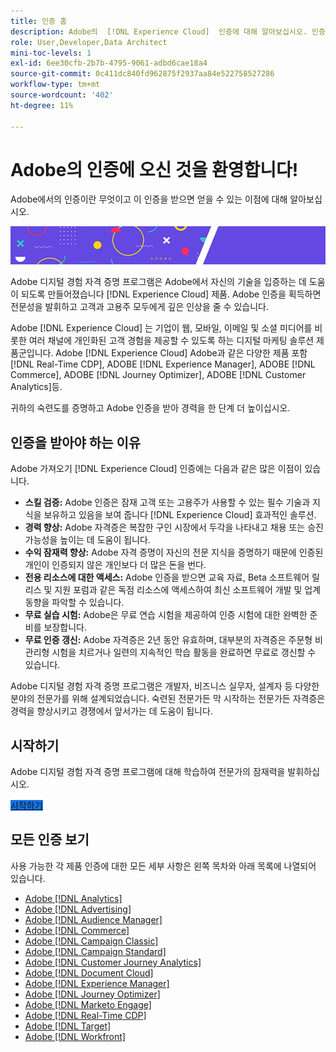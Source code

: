 ```yaml
---
title: 인증 홈
description: Adobe의  [!DNL Experience Cloud]  인증에 대해 알아보십시오. 인증을 받으면 무엇을 할 수 있는지 알아보십시오.
role: User,Developer,Data Architect
mini-toc-levels: 1
exl-id: 6ee30cfb-2b7b-4795-9061-adbd6cae18a4
source-git-commit: 0c411dc840fd962875f2937aa84e522758527286
workflow-type: tm+mt
source-wordcount: '402'
ht-degree: 11%

---
```


# Adobe의 인증에 오신 것을 환영합니다!

Adobe에서의 인증이란 무엇이고 이 인증을 받으면 얻을 수 있는 이점에 대해 알아보십시오.

![배너](/help/certifications/assets/home_banner_smallwide.png)

Adobe 디지털 경험 자격 증명 프로그램은 Adobe에서 자신의 기술을 입증하는 데 도움이 되도록 만들어졌습니다 [!DNL Experience Cloud] 제품. Adobe 인증을 획득하면 전문성을 발휘하고 고객과 고용주 모두에게 깊은 인상을 줄 수 있습니다.

Adobe [!DNL Experience Cloud] 는 기업이 웹, 모바일, 이메일 및 소셜 미디어를 비롯한 여러 채널에 개인화된 고객 경험을 제공할 수 있도록 하는 디지털 마케팅 솔루션 제품군입니다. Adobe [!DNL Experience Cloud] Adobe과 같은 다양한 제품 포함 [!DNL Real-Time CDP], ADOBE [!DNL Experience Manager], ADOBE [!DNL Commerce], ADOBE [!DNL Journey Optimizer], ADOBE [!DNL Customer Analytics]등.

귀하의 숙련도를 증명하고 Adobe 인증을 받아 경력을 한 단계 더 높이십시오.

## 인증을 받아야 하는 이유

Adobe 가져오기 [!DNL Experience Cloud] 인증에는 다음과 같은 많은 이점이 있습니다.

* **스킬 검증:** Adobe 인증은 잠재 고객 또는 고용주가 사용할 수 있는 필수 기술과 지식을 보유하고 있음을 보여 줍니다 [!DNL Experience Cloud] 효과적인 솔루션.
* **경력 향상:** Adobe 자격증은 복잡한 구인 시장에서 두각을 나타내고 채용 또는 승진 가능성을 높이는 데 도움이 됩니다.
* **수익 잠재력 향상:** Adobe 자격 증명이 자신의 전문 지식을 증명하기 때문에 인증된 개인이 인증되지 않은 개인보다 더 많은 돈을 번다.
* **전용 리소스에 대한 액세스:** Adobe 인증을 받으면 교육 자료, Beta 소프트웨어 릴리스 및 지원 포럼과 같은 독점 리소스에 액세스하여 최신 소프트웨어 개발 및 업계 동향을 파악할 수 있습니다.
* **무료 실습 시험:** Adobe은 무료 연습 시험을 제공하여 인증 시험에 대한 완벽한 준비를 보장합니다.
* **무료 인증 갱신:** Adobe 자격증은 2년 동안 유효하며, 대부분의 자격증은 주문형 비관리형 시험을 치르거나 일련의 지속적인 학습 활동을 완료하면 무료로 갱신할 수 있습니다.

Adobe 디지털 경험 자격 증명 프로그램은 개발자, 비즈니스 실무자, 설계자 등 다양한 분야의 전문가를 위해 설계되었습니다. 숙련된 전문가든 막 시작하는 전문가든 자격증은 경력을 향상시키고 경쟁에서 앞서가는 데 도움이 됩니다.

## 시작하기

Adobe 디지털 경험 자격 증명 프로그램에 대해 학습하여 전문가의 잠재력을 발휘하십시오.

<a href="https://experienceleague.adobe.com/docs/certification/certification/getting-started.html" target="_blank" class="spectrum-Button spectrum-Button--fill spectrum-Button--accent spectrum-Button--sizeM is-margin-bottom-big-big at-element-click-tracking" style="background-color:#1473E6"><span class="spectrum-Button-label has-no-wrap">시작하기</span></a>


## 모든 인증 보기

사용 가능한 각 제품 인증에 대한 모든 세부 사항은 왼쪽 목차와 아래 목록에 나열되어 있습니다.

* [Adobe [!DNL Analytics]](/help/certifications/aa/aa-overview.md)
* [Adobe [!DNL Advertising]](/help/certifications/aac/aac-overview.md)
* [Adobe [!DNL Audience Manager]](/help/certifications/aam/aam-overview.md)
* [Adobe [!DNL Commerce]](/help/certifications/ac/ac-overview.md)
* [Adobe [!DNL Campaign Classic]](/help/certifications/acc/acc-overview.md)
* [Adobe [!DNL Campaign Standard]](/help/certifications/acs/acs-overview.md)
* [Adobe [!DNL Customer Journey Analytics]](/help/certifications/acja/acja-overview.md)
* [Adobe [!DNL Document Cloud]](/help/certifications/adc/adc-overview.md)
* [Adobe [!DNL Experience Manager]](/help/certifications/aem/aem-overview.md)
* [Adobe [!DNL Journey Optimizer]](/help/certifications/ajo/ajo-overview.md)
* [Adobe [!DNL Marketo Engage]](/help/certifications/ame/ame-overview.md)
* [Adobe [!DNL Real-Time CDP]](/help/certifications/rtcdp/rtcdp-overview.md)
* [Adobe [!DNL Target]](/help/certifications/at/at-overview.md)
* [Adobe [!DNL Workfront]](/help/certifications/aw/aw-overview.md)
